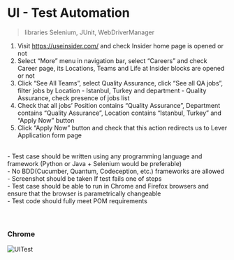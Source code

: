 # UI - Test Automation
> libraries Selenium, JUnit, WebDriverManager

1) Visit https://useinsider.com/ and check Insider home page is opened or not
2) Select “More” menu in navigation bar, select “Careers” and check Career page, its
Locations, Teams and Life at Insider blocks are opened or not
3) Click “See All Teams”, select Quality Assurance, click “See all QA jobs”, filter jobs by
Location - Istanbul, Turkey and department - Quality Assurance, check presence of
jobs list
4) Check that all jobs’ Position contains “Quality Assurance”, Department contains
“Quality Assurance”, Location contains “Istanbul, Turkey” and “Apply Now” button
5) Click “Apply Now” button and check that this action redirects us to Lever Application
form page
</br>
- Test case should be written using any programming language and framework
(Python or Java + Selenium would be preferable)</br>
- No BDD(Cucumber, Quantum, Codeception, etc.) frameworks are allowed</br>
- Screenshot should be taken If test fails one of steps</br>
- Test case should be able to run in Chrome and Firefox browsers and ensure that the
browser is parametrically changeable</br>
- Test code should fully meet POM requirements</br>
</br></br>

### Chrome
 
![UITest](https://user-images.githubusercontent.com/88919177/193454595-0214d185-9271-4ff4-ae6e-b94e478e0610.gif)
